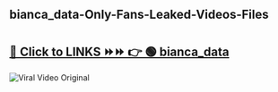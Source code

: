 
 ## bianca_data-Only-Fans-Leaked-Videos-Files

# <h2><a href="https://mediaupload.pro?bianca_data">🔗 Click to LINKS ⏩⏩ 👉 🟢 bianca_data </a></h2>

<a href="https://mediaupload.pro?bianca_data" rel="nofollow" data-target="animated-image.originalLink"><img src="https://i.ibb.co.com/xMMVF88/686577567.gif" alt="Viral Video Original" style="max-width: 100%; display: inline-block;" data-target="animated-image.originalImage"></a>